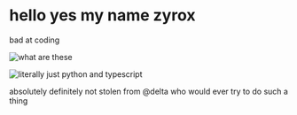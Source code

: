 # hello yes my name zyrox

bad at coding

![what are these](https://github-readme-stats.vercel.app/api/wakatime?username=Zyroxcodes&theme=radical&compat=true)

![literally just python and typescript](https://github-readme-stats.vercel.app/api/top-langs/?username=Zyroxcodes&theme=radical&layout=compact&langs_count=8)

absolutely definitely not stolen from @delta who would ever try to do such a thing
